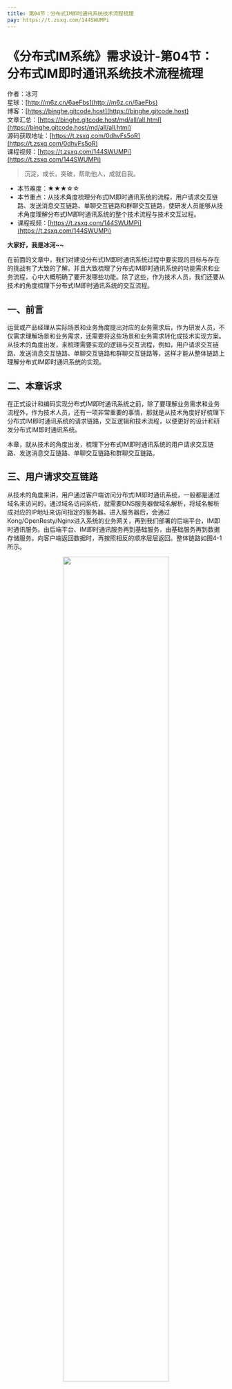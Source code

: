 ```yaml
---
title: 第04节：分布式IM即时通讯系统技术流程梳理
pay: https://t.zsxq.com/144SWUMPi
---
```


# 《分布式IM系统》需求设计-第04节：分布式IM即时通讯系统技术流程梳理

作者：冰河
<br/>星球：[http://m6z.cn/6aeFbs](http://m6z.cn/6aeFbs)
<br/>博客：[https://binghe.gitcode.host](https://binghe.gitcode.host)
<br/>文章汇总：[https://binghe.gitcode.host/md/all/all.html](https://binghe.gitcode.host/md/all/all.html)
<br/>源码获取地址：[https://t.zsxq.com/0dhvFs5oR](https://t.zsxq.com/0dhvFs5oR)
<br/>课程视频：[https://t.zsxq.com/144SWUMPi](https://t.zsxq.com/144SWUMPi)

> 沉淀，成长，突破，帮助他人，成就自我。

* 本节难度：★★★☆☆
* 本节重点：从技术角度梳理分布式IM即时通讯系统的流程，用户请求交互链路、发送消息交互链路、单聊交互链路和群聊交互链路，使研发人员能够从技术角度理解分布式IM即时通讯系统的整个技术流程与技术交互过程。
* 课程视频：[https://t.zsxq.com/144SWUMPi](https://t.zsxq.com/144SWUMPi)

**大家好，我是冰河~~**

在前面的文章中，我们对建设分布式IM即时通讯系统过程中要实现的目标与存在的挑战有了大致的了解。并且大致梳理了分布式IM即时通讯系统的功能需求和业务流程，心中大概明确了要开发哪些功能。除了这些，作为技术人员，我们还要从技术的角度梳理下分布式IM即时通讯系统的交互流程。

## 一、前言

运营或产品经理从实际场景和业务角度提出对应的业务需求后，作为研发人员，不仅需求理解场景和业务需求，还需要将这些场景和业务需求转化成技术实现方案。从技术的角度出发，来梳理需要实现的逻辑与交互流程，例如，用户请求交互链路、发送消息交互链路、单聊交互链路和群聊交互链路等，这样才能从整体链路上理解分布式IM即时通讯系统的实现。

## 二、本章诉求

在正式设计和编码实现分布式IM即时通讯系统之前，除了要理解业务需求和业务流程外，作为技术人员，还有一项非常重要的事情，那就是从技术角度好好梳理下分布式IM即时通讯系统的请求链路，交互逻辑和技术流程，以便更好的设计和研发分布式IM即时通讯系统。

本章，就从技术的角度出发，梳理下分布式IM即时通讯系统的用户请求交互链路、发送消息交互链路、单聊交互链路和群聊交互链路。

## 三、用户请求交互链路

从技术的角度来讲，用户通过客户端访问分布式IM即时通讯系统，一般都是通过域名来访问的，通过域名访问系统，就需要DNS服务器做域名解析，将域名解析成对应的IP地址来访问指定的服务器。进入服务器后，会通过Kong/OpenResty/Nginx进入系统的业务网关，再到我们部署的后端平台，IM即时通讯服务。由后端平台、IM即时通讯服务再到基础服务，由基础服务再到数据存储服务。向客户端返回数据时，再按照相反的顺序层层返回。整体链路如图4-1所示。

<div align="center">
    <img src="https://binghe.gitcode.host/images/project/im/2023-11-28-001.png?raw=true" width="70%">
    <br/>
</div>

可以看到，当用户通过域名访问分布式IM即时通讯系统时，会经过如下的请求链路。

（1）用户通过PC/H5/小程序/APP访问分布式IM即时通讯系统时，请求可能会分为HTTP请求、TCP请求或者是WebSocket请求，不管是哪种请求，都会先经过DNS服务器对域名进行解析，解析出IP地址，通过IP地址定位到最终的服务器。

（2）请求进入服务器后，会先经过Kong/OpenResty/Nginx等流量网关或者负载均衡器，将请求发往业务网关。

（3）请求进入业务网关后，如果是HTTP请求，则业务网关会将请求路由到后端平台，如果后端平台此时的业务需要发送即时消息，则后端平台会通过集成的SDK向IM即时通讯服务发送即时消息。如果是TCP请求或者WebSocket请求，则业务网关会将请求路由到IM即时通讯服务，由IM即时通讯服务来处理即时消息。

（4）后端平台和IM即时通讯服务接收到请求后，进行对应的业务处理后，都会调用基础服务的接口来进一步处理业务。

（5）基础服务执行完业务逻辑，会将数据写入数据存储服务，比如Redis、MySQL、ES等数据存储服务中。

（6）后端平台会集成IM即时通讯SDK，并且会集成对接OpenAI大模型的SDK。

当分布式IM即时通讯系统处理完业务逻辑向客户端响应结果数据时，会经过如下的响应链路。

（1）如果客户端只是调用后端平台的接口，来执行后端平台的逻辑，例如搜索用户、查看好友列表、搜索群组、查看群列表等不涉及即时通讯的逻辑时，后端平台处理完业务逻辑并记录相关的数据后，就会按照与请求相反的链路响应数据。

（2）如果客户端调用后端平台的接口，通过后端平台的接口来发送即时消息时，后端平台处理完业务逻辑并记录相应的数据后，会通过集成的SDK服务向IM即时通讯服务发送即时消息，IM即时通讯服务接收到消息后，会通过客户端与IM即时通讯服务建立的长链接，向客户端发送即时消息。

（3）如果客户端是通过WebSocket或者TCP等协议向IM即时通讯服务发送消息，IM即时通讯服务处理完业务逻辑并记录数据后，会通过客户端与IM即时通讯服务建立的长链接，向客户端发送即时消息。

## 四、发送消息交互链路

## 查看完整文章

加入[冰河技术](https://public.zsxq.com/groups/15552115418882.html)知识星球，解锁完整技术文章与完整代码
